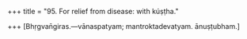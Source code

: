 +++
title = "95. For relief from disease: with kúṣṭha."

+++
[Bhṛgvan̄giras.—vānaspatyam; mantroktadevatyam. ānuṣṭubham.]
